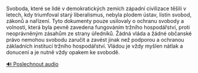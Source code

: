 
Svoboda, které se lidé v demokratických zemích západní civilizace těšili v letech, kdy triumfoval starý liberalismus, nebyla plodem ústav, listin svobod, zákonů a nařízení. Tyto dokumenty pouze usilovaly o ochranu svobody a volnosti, která byla pevně zavedena fungováním tržního hospodářství, proti neoprávněným zásahům ze strany úředníků. Žádná vláda a žádné občanské právo nemohou svobodu zaručit a zavést jinak než podporou a ochranou základních institucí tržního hospodářství. Vládou je vždy myšlen nátlak a donucení a je nutně vždy opakem ke svobodě.

[🔊 Poslechnout audio](/data/7-paragraphs/audio/chapter_57/para_005-Svoboda-kter-se-lid-v-demokratickch-zemch-zp.mp3)
